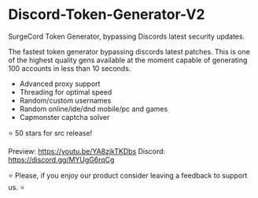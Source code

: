 # Discord-Token-Generator-V2
SurgeCord Token Generator, bypassing Discords latest security updates.

The fastest token generator bypassing discords latest patches. This is one of the highest quality gens available at the moment capable of generating 100 accounts in less than 10 seconds.

- Advanced proxy support
- Threading for optimal speed
- Random/custom usernames
- Random online/ide/dnd mobile/pc and games
- Capmonster captcha solver

⭐ 50 stars for src release!

Preview: https://youtu.be/YA8zjkTKDbs
Discord: https://discord.gg/MYUgG6rqCg

⭐ Please, if you enjoy our product consider leaving a feedback to support us. ⭐
